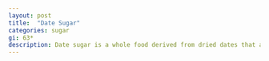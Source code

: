 ```yaml
---
layout: post
title:  "Date Sugar"
categories: sugar
gi: 63*
description: Date sugar is a whole food derived from dried dates that are ground into a powder. Dates are the fruit of the Date Palm. They provide nutrition in the form of potassium, copper, manganese, magnesium, vitamin B6, calcium, fiber as well as others. Date sugar is very sweet. It does not dissolve in liquids when baking. 
---
```


